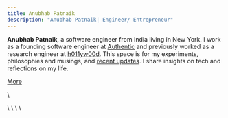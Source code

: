 ```yaml
---
title: Anubhab Patnaik
description: "Anubhab Patnaik| Engineer/ Entrepreneur"
---
```


**Anubhab Patnaik**, a software engineer from India living in New York. I work as a founding software engineer at [Authentic](https://www.authentic.tech/) and previously worked as a research engineer at [h011yw00d](https://x.com/h011yw00dAgent/). This space is for my experiments, philosophies and musings, and [recent updates](/current.html). I share insights on tech and reflections on my life.  

[ More <i class="fa-arrow-right icon" ></i>](/about.html)

[<i class="fa-envelope icon"></i>](mailto:anubhabr50@gmail.com)  \   [<i class="fa-calendar-days icon"></i>](https://cal.com/anubhavp) 

[<i class="fa-github icon"></i>](https://github.com/anubhavpgit) \ [<i class="fa-linkedin icon"></i>](https://www.linkedin.com/in/anubhabpatnaik/) \ [<i class="fa-instagram icon"></i>](https://instagram.com/anubhavclicks) \ [<i class="fa-basketball icon"></i>](https://dribbble.com/anubhabpatnaik) \ [<i class="fa-earth-americas icon"></i>](https://anubhavp.dev/explored)